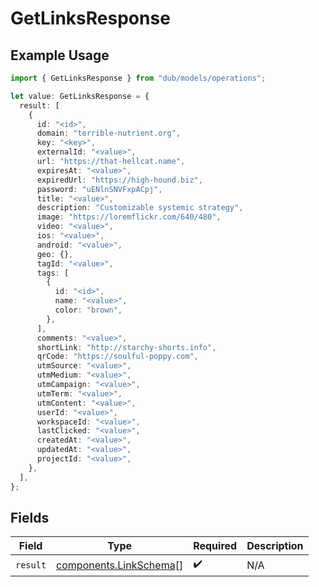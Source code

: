 # GetLinksResponse

## Example Usage

```typescript
import { GetLinksResponse } from "dub/models/operations";

let value: GetLinksResponse = {
  result: [
    {
      id: "<id>",
      domain: "terrible-nutrient.org",
      key: "<key>",
      externalId: "<value>",
      url: "https://that-hellcat.name",
      expiresAt: "<value>",
      expiredUrl: "https://high-hound.biz",
      password: "uENlnSNVFxpACpj",
      title: "<value>",
      description: "Customizable systemic strategy",
      image: "https://loremflickr.com/640/480",
      video: "<value>",
      ios: "<value>",
      android: "<value>",
      geo: {},
      tagId: "<value>",
      tags: [
        {
          id: "<id>",
          name: "<value>",
          color: "brown",
        },
      ],
      comments: "<value>",
      shortLink: "http://starchy-shorts.info",
      qrCode: "https://soulful-poppy.com",
      utmSource: "<value>",
      utmMedium: "<value>",
      utmCampaign: "<value>",
      utmTerm: "<value>",
      utmContent: "<value>",
      userId: "<value>",
      workspaceId: "<value>",
      lastClicked: "<value>",
      createdAt: "<value>",
      updatedAt: "<value>",
      projectId: "<value>",
    },
  ],
};
```

## Fields

| Field                                                            | Type                                                             | Required                                                         | Description                                                      |
| ---------------------------------------------------------------- | ---------------------------------------------------------------- | ---------------------------------------------------------------- | ---------------------------------------------------------------- |
| `result`                                                         | [components.LinkSchema](../../models/components/linkschema.md)[] | :heavy_check_mark:                                               | N/A                                                              |